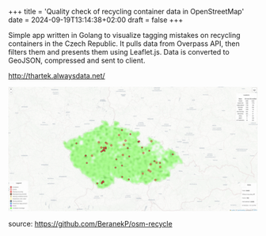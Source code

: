 +++
title = 'Quality check of recycling container data in OpenStreetMap'
date = 2024-09-19T13:14:38+02:00
draft = false
+++

Simple app written in Golang to visualize tagging mistakes on recycling containers in the Czech Republic.
It pulls data from Overpass API, then filters them and presents them using Leaflet.js. Data is converted to GeoJSON, compressed and sent to client.

http://thartek.alwaysdata.net/

![Map of containers](./recycling.png)

source: https://github.com/BeranekP/osm-recycle
